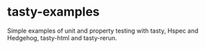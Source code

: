# tasty-examples

Simple examples of unit and property testing with tasty, Hspec and Hedgehog, tasty-html
and tasty-rerun.
